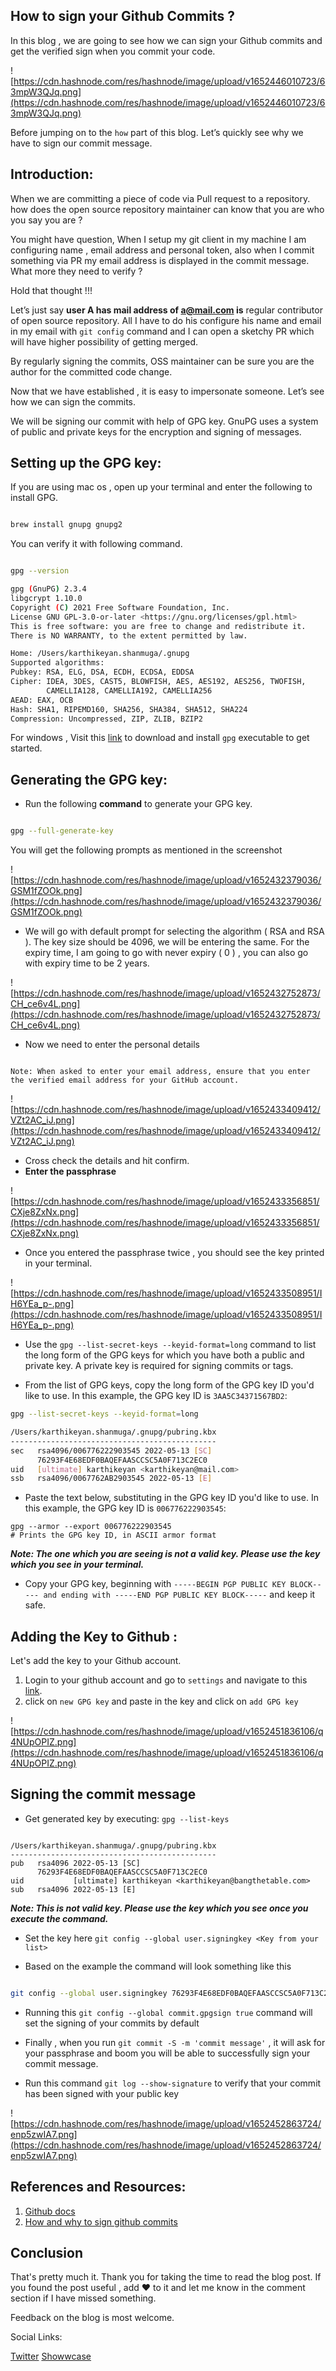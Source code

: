## How to sign your Github Commits ?

In this blog , we are going to see how we can sign your Github commits and get the verified sign when you commit your code.

![https://cdn.hashnode.com/res/hashnode/image/upload/v1652446010723/63mpW3QJq.png](https://cdn.hashnode.com/res/hashnode/image/upload/v1652446010723/63mpW3QJq.png)

Before jumping on to the `how` part of this blog. Let’s quickly see why we have to sign our commit message. 

## Introduction:

When we are committing a piece of code via Pull request to a repository. how does the open source repository maintainer can know that you are who you say you are ? 

You might have question, When I setup my git client in my machine I am configuring name , email address and personal token, also when I commit something via PR my email address is displayed in the commit message. What more they need to verify ?

Hold that thought !!! 

Let’s just say **user A has  mail address of a@mail.com is** regular contributor of open source repository. All I have to do his configure his name and email in my email with `git config` command and I can open a sketchy PR which will have higher possibility of getting merged. 

By regularly signing the commits, OSS maintainer can be sure you are the author for the committed code change.

Now that we have established , it is easy to impersonate someone. Let’s see how we can sign the commits.

We will be signing our commit with help of GPG key. GnuPG uses a system of public and private keys for the encryption and signing of messages.

## Setting up the GPG key:

If you are using mac os , open up your terminal and enter the following to install GPG.

```bash

brew install gnupg gnupg2
```

You can verify it with following command.

```bash

gpg --version

gpg (GnuPG) 2.3.4
libgcrypt 1.10.0
Copyright (C) 2021 Free Software Foundation, Inc.
License GNU GPL-3.0-or-later <https://gnu.org/licenses/gpl.html>
This is free software: you are free to change and redistribute it.
There is NO WARRANTY, to the extent permitted by law.

Home: /Users/karthikeyan.shanmuga/.gnupg
Supported algorithms:
Pubkey: RSA, ELG, DSA, ECDH, ECDSA, EDDSA
Cipher: IDEA, 3DES, CAST5, BLOWFISH, AES, AES192, AES256, TWOFISH,
        CAMELLIA128, CAMELLIA192, CAMELLIA256
AEAD: EAX, OCB
Hash: SHA1, RIPEMD160, SHA256, SHA384, SHA512, SHA224
Compression: Uncompressed, ZIP, ZLIB, BZIP2

```

For windows , Visit this [link](https://www.gnupg.org/download/) to download and  install `gpg` executable to get started. 

## Generating the GPG key:

- Run the following **command** to generate your GPG key.

```bash

gpg --full-generate-key

```

You will get the following prompts as mentioned in the screenshot

![https://cdn.hashnode.com/res/hashnode/image/upload/v1652432379036/GSM1fZOOk.png](https://cdn.hashnode.com/res/hashnode/image/upload/v1652432379036/GSM1fZOOk.png)

- We will go with default prompt for selecting the algorithm ( RSA and RSA ). The key size should be 4096, we will be entering the same.  For the expiry time,  I am going to go with never expiry ( 0 ) , you can also go with expiry time to be 2 years.

![https://cdn.hashnode.com/res/hashnode/image/upload/v1652432752873/CH_ce6v4L.png](https://cdn.hashnode.com/res/hashnode/image/upload/v1652432752873/CH_ce6v4L.png)

- Now we need to enter the personal details

```

Note: When asked to enter your email address, ensure that you enter the verified email address for your GitHub account.
```

![https://cdn.hashnode.com/res/hashnode/image/upload/v1652433409412/VZt2AC_iJ.png](https://cdn.hashnode.com/res/hashnode/image/upload/v1652433409412/VZt2AC_iJ.png)

- Cross check the details and hit confirm.
- **Enter the passphrase**

![https://cdn.hashnode.com/res/hashnode/image/upload/v1652433356851/CXje8ZxNx.png](https://cdn.hashnode.com/res/hashnode/image/upload/v1652433356851/CXje8ZxNx.png)

- Once you entered the passphrase twice , you should see the key printed in your terminal.

![https://cdn.hashnode.com/res/hashnode/image/upload/v1652433508951/IH6YEa_p-.png](https://cdn.hashnode.com/res/hashnode/image/upload/v1652433508951/IH6YEa_p-.png)

- Use the `gpg --list-secret-keys --keyid-format=long` command to list the long form of the GPG keys for which you have both a public and private key. A private key is required for signing commits or tags.

- From the list of GPG keys, copy the long form of the GPG key ID you'd like to use. In this example, the GPG key ID is `3AA5C34371567BD2`:

```bash
gpg --list-secret-keys --keyid-format=long

/Users/karthikeyan.shanmuga/.gnupg/pubring.kbx
----------------------------------------------
sec   rsa4096/006776222903545 2022-05-13 [SC]
      76293F4E68EDF0BAQEFAASCCSC5A0F713C2EC0
uid   [ultimate] karthikeyan <karthikeyan@mail.com>
ssb   rsa4096/0067762AB2903545 2022-05-13 [E]
```

- Paste the text below, substituting in the GPG key ID you'd like to use. In this example, the GPG key ID is `006776222903545`:

```
gpg --armor --export 006776222903545
# Prints the GPG key ID, in ASCII armor format

```

***Note: The one which you are seeing is not a valid key. Please use the key which you see in your terminal.***

- Copy your GPG key, beginning with `-----BEGIN PGP PUBLIC KEY BLOCK----- and ending with -----END PGP PUBLIC KEY BLOCK-----` and keep it safe.

## Adding the Key to Github :

Let's add the key to your Github account.

1. Login to your github account and go to `settings` and navigate to this [link](https://github.com/settings/keys).
2. click on `new GPG key` and paste in the key and click on `add GPG key`

![https://cdn.hashnode.com/res/hashnode/image/upload/v1652451836106/q4NUpOPIZ.png](https://cdn.hashnode.com/res/hashnode/image/upload/v1652451836106/q4NUpOPIZ.png)

## Signing the commit message

- Get generated key by executing: `gpg --list-keys`

```

/Users/karthikeyan.shanmuga/.gnupg/pubring.kbx
----------------------------------------------
pub   rsa4096 2022-05-13 [SC]
      76293F4E68EDF0BAQEFAASCCSC5A0F713C2EC0
uid           [ultimate] karthikeyan <karthikeyan@bangthetable.com>
sub   rsa4096 2022-05-13 [E]
```

***Note: This is not valid key. Please use the key which you see once you execute the command.***

- Set the key here `git config --global user.signingkey <Key from your list>`

- Based on the example the command will look something like this

```bash

git config --global user.signingkey 76293F4E68EDF0BAQEFAASCCSC5A0F713C2EC0
```

- Running this `git config --global commit.gpgsign true` command will set the signing of your commits by default

- Finally , when you run `git commit -S -m 'commit message'` , it will ask for your passphrase and boom you will be able to successfully sign your commit message.

- Run this command  `git log --show-signature` to verify that your commit has been signed with your public key

![https://cdn.hashnode.com/res/hashnode/image/upload/v1652452863724/enp5zwIA7.png](https://cdn.hashnode.com/res/hashnode/image/upload/v1652452863724/enp5zwIA7.png)

## References and Resources:

1. [Github docs](https://docs.github.com/en/enterprise-server@3.2/authentication/managing-commit-signature-verification/signing-commits)
2. [How and why to sign github commits](https://withblue.ink/2020/05/17/how-and-why-to-sign-git-commits.html) 

## Conclusion

That's pretty much it. Thank you for taking the time to read the blog post. If you found the post useful , add ❤️  to it and let me know in the comment section if I have missed something. 

Feedback on the blog is most welcome.

Social Links:

[Twitter](https://twitter.com/karthik_coder)
[Showwcase](https://www.showwcase.com/karthik-codes)